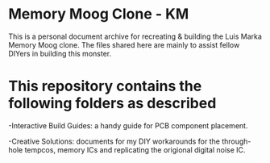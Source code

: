 # Memory Moog Clone - KM
This is a personal document archive for recreating &amp; building the Luis Marka Memory Moog clone.
The files shared here are mainly to assist fellow DIYers in building this monster.

# This repository contains the following folders as described
-Interactive Build Guides: a handy guide for PCB component placement.

-Creative Solutions: documents for my DIY workarounds for the through-hole tempcos, memory ICs and replicating the origional digital noise IC.
